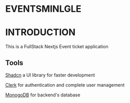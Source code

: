 # EVENTSMINLGLE

# INTRODUCTION

This is a FullStack Nextjs Event ticket application

## Tools

[Shadcn](https://ui.shadcn.com/docs/installation/next) a UI library for faster development

[Clerk](https://clerk.com) for authentication and complete user management

[MonogoDB](https://www.mongodb.com/atlas/database) for backend's database
